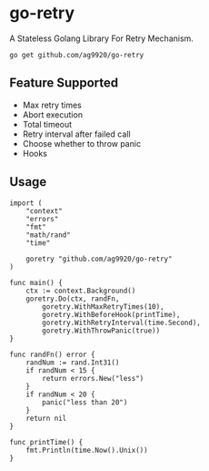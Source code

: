 # go-retry

A Stateless Golang Library For Retry Mechanism.

`go get github.com/ag9920/go-retry`

## Feature Supported
- Max retry times
- Abort execution
- Total timeout
- Retry interval after failed call
- Choose whether to throw panic
- Hooks

## Usage

```
import (
	"context"
	"errors"
	"fmt"
	"math/rand"
	"time"

	goretry "github.com/ag9920/go-retry"
)

func main() {
	ctx := context.Background()
	goretry.Do(ctx, randFn,
		goretry.WithMaxRetryTimes(10),
		goretry.WithBeforeHook(printTime),
		goretry.WithRetryInterval(time.Second),
		goretry.WithThrowPanic(true))
}

func randFn() error {
	randNum := rand.Int31()
	if randNum < 15 {
		return errors.New("less")
	}
	if randNum < 20 {
		panic("less than 20")
	}
	return nil
}

func printTime() {
	fmt.Println(time.Now().Unix())
}

```